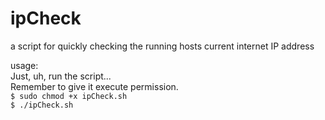# ipCheck
a script for quickly checking the running hosts current internet IP address

usage:  
  Just, uh, run the script...  
  Remember to give it execute permission.  
    `$ sudo chmod +x ipCheck.sh`  
    `$ ./ipCheck.sh`  
